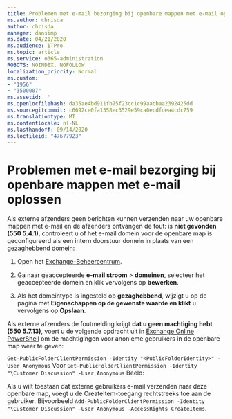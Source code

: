 ```yaml
---
title: Problemen met e-mail bezorging bij openbare mappen met e-mail oplossen
ms.author: chrisda
author: chrisda
manager: dansimp
ms.date: 04/21/2020
ms.audience: ITPro
ms.topic: article
ms.service: o365-administration
ROBOTS: NOINDEX, NOFOLLOW
localization_priority: Normal
ms.custom:
- "1956"
- "3500007"
ms.assetid: ''
ms.openlocfilehash: da35ae4bd911fb75f23cc1c99aacbaa2392425dd
ms.sourcegitcommit: c6692ce0fa1358ec3529e59ca0ecdfdea4cdc759
ms.translationtype: MT
ms.contentlocale: nl-NL
ms.lasthandoff: 09/14/2020
ms.locfileid: "47677923"
---
```

# <a name="fix-email-delivery-issues-to-mail-enabled-public-folders"></a>Problemen met e-mail bezorging bij openbare mappen met e-mail oplossen

Als externe afzenders geen berichten kunnen verzenden naar uw openbare mappen met e-mail en de afzenders ontvangen de fout: is **niet gevonden (550 5.4.1)**, controleert u of het e-mail domein voor de openbare map is geconfigureerd als een intern doorstuur domein in plaats van een gezaghebbend domein:

1. Open het [Exchange-Beheercentrum](https://docs.microsoft.com/Exchange/exchange-admin-center).

2. Ga naar geaccepteerde **e-mail stroom** \> **domeinen**, selecteer het geaccepteerde domein en klik vervolgens op **bewerken**.

3. Als het domeintype is ingesteld op **gezaghebbend**, wijzigt u op de pagina met **Eigenschappen op de gewenste waarde en klikt** u vervolgens op **Opslaan**.

Als externe afzenders de foutmelding krijgt **dat u geen machtiging hebt (550 5.7.13)**, voert u de volgende opdracht uit in [Exchange Online PowerShell](https://docs.microsoft.com/powershell/exchange/exchange-online/connect-to-exchange-online-powershell/connect-to-exchange-online-powershell) om de machtigingen voor anonieme gebruikers in de openbare map weer te geven:

`Get-PublicFolderClientPermission -Identity "<PublicFolderIdentity>" -User Anonymous` Voor `Get-PublicFolderClientPermission -Identity "\Customer Discussion" -User Anonymous` Beeld:

Als u wilt toestaan dat externe gebruikers e-mail verzenden naar deze openbare map, voegt u de CreateItem-toegang rechtstreeks toe aan de gebruiker. Bijvoorbeeld `Add-PublicFolderClientPermission -Identity "\Customer Discussion" -User Anonymous -AccessRights CreateItems`.
